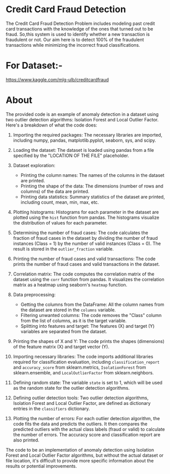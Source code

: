 # Credit Card Fraud Detection
The Credit Card Fraud Detection Problem includes modeling past credit card transactions with the knowledge of the ones that turned out to be fraud. So,this system is used to identify whether a new transaction is fraudulent or not. Our aim here is to detect 100% of the fraudulent transactions while minimizing the incorrect fraud classifications.

# For Dataset:-
https://www.kaggle.com/mlg-ulb/creditcardfraud


# About

The provided code is an example of anomaly detection in a dataset using two outlier detection algorithms: Isolation Forest and Local Outlier Factor. Here's a breakdown of what the code does:

1. Importing the required packages: The necessary libraries are imported, including numpy, pandas, matplotlib.pyplot, seaborn, sys, and scipy.

2. Loading the dataset: The dataset is loaded using pandas from a file specified by the "LOCATION OF THE FILE" placeholder.

3. Dataset exploration:
   - Printing the column names: The names of the columns in the dataset are printed.
   - Printing the shape of the data: The dimensions (number of rows and columns) of the data are printed.
   - Printing data statistics: Summary statistics of the dataset are printed, including count, mean, min, max, etc.

4. Plotting histograms: Histograms for each parameter in the dataset are plotted using the `hist` function from pandas. The histograms visualize the distribution of values for each parameter.

5. Determining the number of fraud cases: The code calculates the fraction of fraud cases in the dataset by dividing the number of fraud instances (Class = 1) by the number of valid instances (Class = 0). The result is stored in the `outlier_fraction` variable.

6. Printing the number of fraud cases and valid transactions: The code prints the number of fraud cases and valid transactions in the dataset.

7. Correlation matrix: The code computes the correlation matrix of the dataset using the `corr` function from pandas. It visualizes the correlation matrix as a heatmap using seaborn's `heatmap` function.

8. Data preprocessing:
   - Getting the columns from the DataFrame: All the column names from the dataset are stored in the `columns` variable.
   - Filtering unwanted columns: The code removes the "Class" column from the list of columns, as it is the target variable.
   - Splitting into features and target: The features (X) and target (Y) variables are separated from the dataset.

9. Printing the shapes of X and Y: The code prints the shapes (dimensions) of the feature matrix (X) and target vector (Y).

10. Importing necessary libraries: The code imports additional libraries required for classification evaluation, including `classification_report` and `accuracy_score` from sklearn.metrics, `IsolationForest` from sklearn.ensemble, and `LocalOutlierFactor` from sklearn.neighbors.

11. Defining random state: The variable `state` is set to 1, which will be used as the random state for the outlier detection algorithms.

12. Defining outlier detection tools: Two outlier detection algorithms, Isolation Forest and Local Outlier Factor, are defined as dictionary entries in the `classifiers` dictionary.

13. Plotting the number of errors: For each outlier detection algorithm, the code fits the data and predicts the outliers. It then compares the predicted outliers with the actual class labels (fraud or valid) to calculate the number of errors. The accuracy score and classification report are also printed.

The code to be an implementation of anomaly detection using Isolation Forest and Local Outlier Factor algorithms, but without the actual dataset or file location, it's difficult to provide more specific information about the results or potential improvements.
